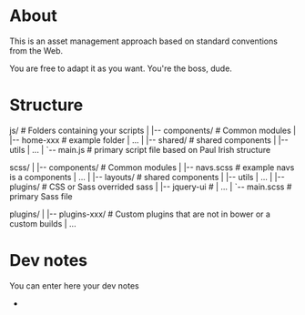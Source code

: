 # About

This is an asset management approach based on standard conventions from the Web.

You are free to adapt it as you want. You're the boss, dude.

# Structure

js/ # Folders containing your scripts
|
|-- components/ # Common modules
|   |-- home-xxx # example folder
|   ...
|
|-- shared/ # shared components
|   |-- utils
|   ...
|
`-- main.js  # primary script file based on Paul Irish structure

scss/
|
|-- components/ # Common modules
|   |-- navs.scss # example navs is a components
|   ...
|
|-- layouts/ # shared components
|   |-- utils
|   ...
|
|-- plugins/ # CSS or Sass overrided sass
|   |-- jquery-ui       #
|   ...
|
`-- main.scss  # primary Sass file

plugins/
|
|-- plugins-xxx/ # Custom plugins that are not in bower or a custom builds
|   ...

# Dev notes

You can enter here your dev notes

- 